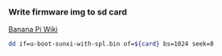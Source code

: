 ### Write firmware img to sd card

[Banana Pi Wiki](http://linux-sunxi.org/Bootable_SD_card#Bootloader)

```bash
dd if=u-boot-sunxi-with-spl.bin of=${card} bs=1024 seek=8
```


